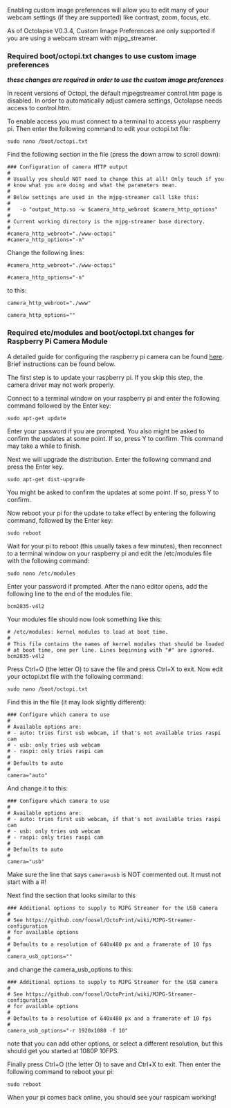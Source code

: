 Enabling custom image preferences will allow you to edit many of your webcam settings (if they are supported) like contrast, zoom, focus, etc.

As of Octolapse V0.3.4, Custom Image Preferences are only supported if you are using a webcam stream with mjpg_streamer.

### Required boot/octopi.txt changes to use custom image preferences

_**these changes are required in order to use the custom image preferences**_

In recent versions of Octopi, the default mjpegstreamer control.htm page is disabled. In order to automatically adjust camera settings, Octolapse needs access to control.htm.

To enable access you must connect to a terminal to access your raspberry pi.  Then enter the following command to edit your octopi.txt file:
```
sudo nano /boot/octopi.txt
```

Find the following section in the file (press the down arrow to scroll down):
```
### Configuration of camera HTTP output
#
# Usually you should NOT need to change this at all! Only touch if you
# know what you are doing and what the parameters mean.
#
# Below settings are used in the mjpg-streamer call like this:
#
#   -o "output_http.so -w $camera_http_webroot $camera_http_options"
#
# Current working directory is the mjpg-streamer base directory.
#
#camera_http_webroot="./www-octopi"
#camera_http_options="-n"
```
Change the following lines:
```
#camera_http_webroot="./www-octopi"

#camera_http_options="-n"
```
to this:
```
camera_http_webroot="./www"

camera_http_options=""
```

### Required etc/modules and boot/octopi.txt changes for Raspberry Pi Camera Module

A detailed guide for configuring the raspberry pi camera can be found [here](https://github.com/FormerLurker/Octolapse/wiki/V0.4---Configuring-a-Raspberry-Pi-Camera).  Brief instructions can be found below.

The first step is to update your raspberry pi.  If you skip this step, the camera driver may not work properly.

Connect to a terminal window on your raspberry pi and enter the following command followed by the Enter key:

```
sudo apt-get update
```

Enter your password if you are prompted.  You also might be asked to confirm the updates at some point. If so, press Y to confirm.  This command may take a while to finish.

Next we will upgrade the distribution. Enter the following command and press the Enter key.

```
sudo apt-get dist-upgrade
```

You might be asked to confirm the updates at some point. If so, press Y to confirm.

Now reboot your pi for the update to take effect by entering the following command, followed by the Enter key:

```
sudo reboot
```

Wait for your pi to reboot (this usually takes a few minutes), then reconnect to a terminal window on your raspberry pi and edit the /etc/modules file with the following command:

```sudo nano /etc/modules```

Enter your password if prompted.  After the nano editor opens, add the following line to the end of the modules file:

```bcm2835-v4l2```

Your modules file should now look something like this:
```
# /etc/modules: kernel modules to load at boot time.
#
# This file contains the names of kernel modules that should be loaded
# at boot time, one per line. Lines beginning with "#" are ignored.
bcm2835-v4l2
```

Press Ctrl+O (the letter O) to save the file and press Ctrl+X to exit.
Now edit your octopi.txt file with the following command:

```sudo nano /boot/octopi.txt```

Find this in the file (it may look slightly different):
```
### Configure which camera to use
#
# Available options are:
# - auto: tries first usb webcam, if that's not available tries raspi cam
# - usb: only tries usb webcam
# - raspi: only tries raspi cam
#
# Defaults to auto
#
camera="auto"
```
And change it to this:
```
### Configure which camera to use
#
# Available options are:
# - auto: tries first usb webcam, if that's not available tries raspi cam
# - usb: only tries usb webcam
# - raspi: only tries raspi cam
#
# Defaults to auto
#
camera="usb"
```
Make sure the line that says ```camera=usb``` is NOT commented out.  It must not start with a #!

Next find the section that looks similar to this
```
### Additional options to supply to MJPG Streamer for the USB camera
#
# See https://github.com/foosel/OctoPrint/wiki/MJPG-Streamer-configuration
# for available options
#
# Defaults to a resolution of 640x480 px and a framerate of 10 fps
#
camera_usb_options=""
```
and change the camera_usb_options to this:

```
### Additional options to supply to MJPG Streamer for the USB camera
#
# See https://github.com/foosel/OctoPrint/wiki/MJPG-Streamer-configuration
# for available options
#
# Defaults to a resolution of 640x480 px and a framerate of 10 fps
#
camera_usb_options="-r 1920x1080 -f 10"
```
note that you can add other options, or select a different resolution, but this should get you started at 1080P 10FPS.

Finally press Ctrl+O (the letter O) to save and Ctrl+X to exit.  Then enter the following command to reboot your pi:

```sudo reboot```

When your pi comes back online, you should see your raspicam working!
